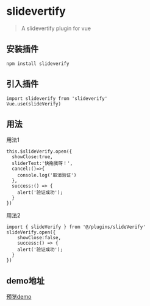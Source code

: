 # slidevertify

> A slidevertify plugin for vue

## 安装插件
```
npm install slideverify
```
## 引入插件 
```
import slideverify from 'slideverify'
Vue.use(slideVerify)
```
## 用法
用法1

```
this.$slideVerify.open({
  showClose:true,
  sliderText:'快拖我呀！',
  cancel:()=>{
    console.log('取消验证')
  },
  success:() => {
    alert('验证成功');
  }
})
```
用法2
```
import { slideVerify } from '@/plugins/slideVerify'
slideVerify.open({
    showClose:false,
    success:() => {
    alert('验证成功');
  }
})
```
        
## demo地址
[预览demo](https://elevemonkey.github.io/slide-vertify/dist/index.html#/)
